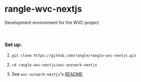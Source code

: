 # rangle-wvc-nextjs
Development environment for the WVC project

<br>

### Set up:
1. `git clone https://github.com/rangle/rangle-wvc-nextjs.git`

2. `cd rangle-wvc-nextjs/wvc-ourwork-nextjs`

3. See `wvc-ourwork-nextjs`'s [README](/wvc-ourwork-nextjsv/README.md)